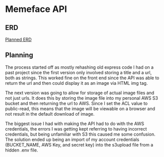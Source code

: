 # Memeface API

## ERD
[Planned ERD](https://imgur.com/gallery/nOzKMdA)

## Planning
The process started off as mostly rehashing old express code I had on a past project
since the first version only involved storing a title and a url, both as strings.
This worked fine on the front end since the API was able to return the url and then
could display it as an image via HTML img tag.

The next version was going to allow for storage of actual image files and not just
urls. It does this by storing the image file into my personal AWS S3 bucket and then
returning the url to AWS. Since I set the ACL value to public-read, this means that
the image will be viewable on a browser and not result in the default download of image.

The biggest issue I had with making the API had to do with the AWS credentials, the
errors I was getting kept referring to having incorrect credentials, but being unfamiliar
with S3 this caused me some confusion. The solution ended up being an import of my
account credentials (BUCKET_NAME, AWS Key, and secret key) into the s3upload file
from a hidden .env file.
